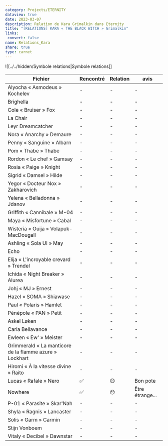 ```yaml
---
category: Projects/ETERNITY
dataview: true
date: 2023-03-07
description: Relation de Kara Grimalkin dans Eternity
title: "[RELATIONS] KARA « THE BLACK WITCH » Grimalkin"
links: 
 convert: false
name: Relations_Kara
share: true
type: carnet
---
```


![[../../hidden/Symbole relations|Symbole relations]]

| Fichier                                                                                                                                                        | Rencontré | Relation | avis            |
| -------------------------------------------------------------------------------------------------------------------------------------------------------------- | --------- | -------- | --------------- |
| Alyocha « Asmodeus » Kochelev                                                       | \-        | \-       | \-              |
| Brighella                                                                                               | \-        | \-       | \-              |
| Cole « Bruiser » Fox                                                                         | \-        | \-       | \-              |
| La Chair                                                                                                 | \-        | \-       | \-              |
| Leyr Dreamcatcher                                                                               | \-        | \-       | \-              |
| Nora « Anarchy » Demaure                                                                 | \-        | \-       | \-              |
| Penny « Sanguine » Albarn                                                               | \-        | \-       | \-              |
| Pom « Thabe » Thabe                                                                           | \-        | \-       | \-              |
| Rordon « Le chef » Gamsay                                                               | \-        | \-       | \-              |
| Rosia « Paige » Knight                                                                     | \-        | \-       | \-              |
| Sigrid « Damsel » Hilde                                                                   | \-        | \-       | \-              |
| Yegor « Docteur Nox » Zakharovich                                               | \-        | \-       | \-              |
| Yelena « Belladonna » Jdanov                                                         | \-        | \-       | \-              |
| Griffith « Cannibale » M-04                                                                | \-        | \-       | \-              |
| Maya « Misfortune » Cabal                                                                    | \-        | \-       | \-              |
| Wisteria « Ouija » Volapuk-MacDougall                                            | \-        | \-       | \-              |
| Ashling « Sola UI » May                                                                       | \-        | \-       | \-              |
| Echo                                                                                                             | \-        | \-       | \-              |
| Elija « L'incroyable crevard » Trendel                                         | \-        | \-       | \-              |
| Ichida « Night Breaker » Alurea                                                       | \-        | \-       | \-              |
| Johj « MJ » Ernest                                                                                 | \-        | \-       | \-              |
| Hazel « SOMA » Shiawase                                                                       | \-        | \-       | \-              |
| Paul « Polaris » Hamlet                                                                       | \-        | \-       | \-              |
| Pénépole « PAN » Petit                                                                         | \-        | \-       | \-              |
| Askel Løken                                                                                           | \-        | \-       | \-              |
| Carla Bellavance                                                                                 | \-        | \-       | \-              |
| Ewleen « Ew' » Meister                                                                     | \-        | \-       | \-              |
| Grimmerald « La manticore de la flamme azure  » Lockhart | \-        | \-       | \-              |
| Hiromi « À la vitesse divine » Raito                                         | \-        | \-       | \-              |
| Lucas « Rafale » Nero                                                                       | ✅         | 😊       | Bon pote        |
| Nowhere                                                                                                   | ✅         | 😐       | Être étrange... |
| P-01 « Parasite » Skar'Nah                                                             | \-        | \-       | \-              |
| Shyla « Ragnis » Lancaster                                                             | \-        | \-       | \-              |
| Solis « Garm » Carmin                                                                       | \-        | \-       | \-              |
| Stijn Vonboem                                                                                       | \-        | \-       | \-              |
| Vitaly « Decibel » Dawnstar                                                           | \-        | \-       | \-              |


